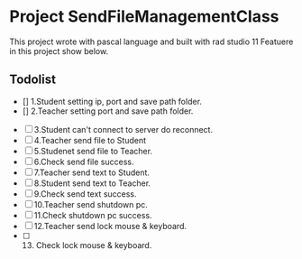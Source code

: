 # Project SendFileManagementClass

This project wrote with pascal language and built with rad studio 11
Featuere in this project show below.
## Todolist
- [] 1.Student setting ip, port and save path folder.
- [] 2.Teacher setting port and save path folder.
- [ ] 3.Student can't connect to server do reconnect. 
- [ ] 4.Teacher send file to Student
- [ ] 5.Studenet send file to Teacher.
- [ ] 6.Check send file success.
- [ ] 7.Teacher send text to Student.
- [ ] 8.Student send text to Teacher.
- [ ] 9.Check send text success.
- [ ] 10.Teacher send shutdown pc.
- [ ] 11.Check shutdown pc success.
- [ ] 12.Teacher send lock mouse & keyboard.
- [ ] 13. Check lock mouse & keyboard.
      

